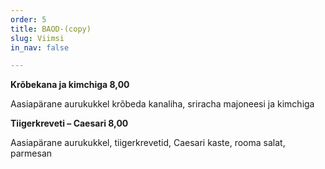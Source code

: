 ```yaml
---
order: 5
title: BAOD-(copy)
slug: Viimsi
in_nav: false

---
```

**Krõbekana ja kimchiga 8,00**

Aasiapärane aurukukkel krõbeda kanaliha, sriracha majoneesi ja kimchiga

**Tiigerkreveti – Caesari 8,00**

Aasiapärane aurukukkel, tiigerkrevetid, Caesari kaste, rooma salat, parmesan